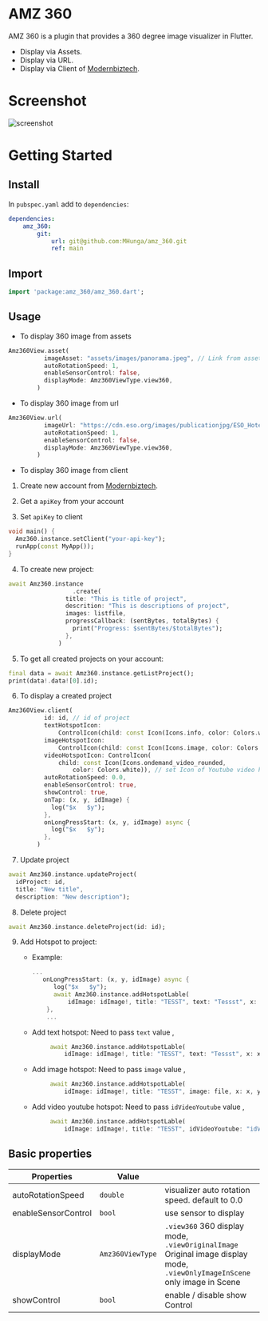 # AMZ 360

AMZ 360 is a plugin that provides a 360 degree image visualizer in Flutter.

* Display via Assets.
* Display via URL.
* Display via Client of [Modernbiztech](https://www.modernbiztech.com/).

# Screenshot

![screenshot](https://github.com/MHunga/amz_360/blob/main/screenshot/record.gif)

# Getting Started

## Install

In `pubspec.yaml` add to `dependencies`:

```yaml
dependencies:
    amz_360:
        git:
            url: git@github.com:MHunga/amz_360.git
            ref: main
```

## Import

```dart
import 'package:amz_360/amz_360.dart';
```

## Usage

* To display 360 image from assets

```dart
Amz360View.asset(
          imageAsset: "assets/images/panorama.jpeg", // Link from assets
          autoRotationSpeed: 1,
          enableSensorControl: false,
          displayMode: Amz360ViewType.view360,
        )
```

* To display 360 image from url

```dart
Amz360View.url(
          imageUrl: "https://cdn.eso.org/images/publicationjpg/ESO_Hotel_Paranal_360_Marcio_Cabral_Chile_02-CC.jpg",
          autoRotationSpeed: 1,
          enableSensorControl: false,
          displayMode: Amz360ViewType.view360,
        )
```

* To display 360 image from client

1. Create new account from [Modernbiztech](https://www.modernbiztech.com/).

2. Get a `apiKey` from your account

3. Set `apiKey` to client

```dart
void main() {
  Amz360.instance.setClient("your-api-key");
  runApp(const MyApp());
}
```
4. To create new project:

```dart
await Amz360.instance
                  .create(
                title: "This is title of project",
                descrition: "This is descriptions of project",
                images: listfile,
                progressCallback: (sentBytes, totalBytes) {
                  print("Progress: $sentBytes/$totalBytes");
                },
              )
```

5. To get all created projects on your account:

```dart
final data = await Amz360.instance.getListProject();
print(data!.data![0].id);
```

6. To display a created project

```dart
Amz360View.client(
          id: id, // id of project
          textHotspotIcon:
              ControlIcon(child: const Icon(Icons.info, color: Colors.white)), // set Icon of text hotspot
          imageHotspotIcon:
              ControlIcon(child: const Icon(Icons.image, color: Colors.white)), // set Icon of image hotspot
          videoHotspotIcon: ControlIcon(
              child: const Icon(Icons.ondemand_video_rounded,
                  color: Colors.white)), // set Icon of Youtube video hotspot
          autoRotationSpeed: 0.0,
          enableSensorControl: true,
          showControl: true,
          onTap: (x, y, idImage) {
            log("$x   $y");
          },
          onLongPressStart: (x, y, idImage) async {
            log("$x   $y");
          },
        )
```
7. Update project

```dart
await Amz360.instance.updateProject(
  idProject: id, 
  title: "New title",
  description: "New description");
```

8. Delete project

```dart
await Amz360.instance.deleteProject(id: id);
```

9. Add Hotspot to project: 
    
    - Example: 
      ```dart
      ...
         onLongPressStart: (x, y, idImage) async {
            log("$x   $y");
            await Amz360.instance.addHotspotLable(
                idImage: idImage!, title: "TESST", text: "Tessst", x: x, y: y);
          },
          ...
      ```

    - Add text hotspot: Need to pass `text` value , 

       ```dart
            await Amz360.instance.addHotspotLable(
                idImage: idImage!, title: "TESST", text: "Tessst", x: x, y: y);
      ```

    - Add image hotspot: Need to pass `image` value , 

       ```dart
            await Amz360.instance.addHotspotLable(
                idImage: idImage!, title: "TESST", image: file, x: x, y: y);
      ```  

    - Add video youtube hotspot: Need to pass `idVideoYoutube` value , 

       ```dart
            await Amz360.instance.addHotspotLable(
                idImage: idImage!, title: "TESST", idVideoYoutube: "idVideoYoutube", x: x, y: y);
      ```


## Basic properties

| Properties          | Value              |                                                |
| -----------------   | ------------------ | ---------------------------------------------- |
| autoRotationSpeed   | `double`           | visualizer auto rotation speed. default to 0.0 |
| enableSensorControl | `bool`             | use sensor to display                          |
| displayMode         | `Amz360ViewType`   | `.view360` 360 display mode, `.viewOriginalImage` Original image display mode, `.viewOnlyImageInScene` only image in Scene |
| showControl         | `bool`             | enable / disable show Control                  |




